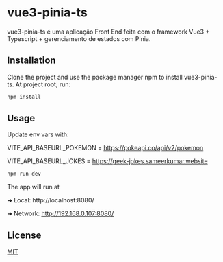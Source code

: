 # vue3-pinia-ts

vue3-pinia-ts é uma aplicação Front End feita com o framework Vue3 + Typescript + gerenciamento de estados com Pinia.

## Installation

Clone the project and use the package manager npm  to install vue3-pinia-ts.
At project root, run:

```bash
npm install 
```

## Usage


Update env vars with:

VITE_API_BASEURL_POKEMON = https://pokeapi.co/api/v2/pokemon

VITE_API_BASEURL_JOKES = https://geek-jokes.sameerkumar.website


```bash
npm run dev
```

The app will run at 

 ➜  Local:   http://localhost:8080/

 ➜  Network: http://192.168.0.107:8080/

## License
[MIT](https://choosealicense.com/licenses/mit/)